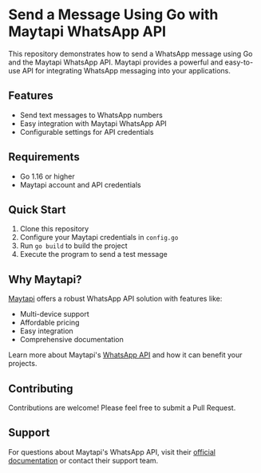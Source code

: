 # Send a Message Using Go with Maytapi WhatsApp API

This repository demonstrates how to send a WhatsApp message using Go and the Maytapi WhatsApp API. Maytapi provides a powerful and easy-to-use API for integrating WhatsApp messaging into your applications.

## Features

- Send text messages to WhatsApp numbers
- Easy integration with Maytapi WhatsApp API
- Configurable settings for API credentials

## Requirements

- Go 1.16 or higher
- Maytapi account and API credentials

## Quick Start

1. Clone this repository
2. Configure your Maytapi credentials in `config.go`
3. Run `go build` to build the project
4. Execute the program to send a test message

## Why Maytapi?

[Maytapi](https://maytapi.com) offers a robust WhatsApp API solution with features like:

- Multi-device support
- Affordable pricing
- Easy integration
- Comprehensive documentation

Learn more about Maytapi's [WhatsApp API](https://maytapi.com) and how it can benefit your projects.

## Contributing

Contributions are welcome! Please feel free to submit a Pull Request.

## Support

For questions about Maytapi's WhatsApp API, visit their [official documentation](https://maytapi.com/whatsapp-api-documentation) or contact their support team.
